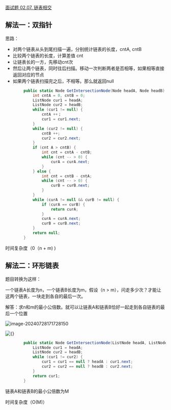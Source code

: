 
[面试题 02.07. 链表相交](https://leetcode.cn/problems/intersection-of-two-linked-lists-lcci/)

## 解法一：双指针

思路：

+ 对两个链表从头到尾扫描一遍，分别统计链表的长度，cntA, cntB
+ 比较两个链表的长度，计算差值 cnt
+ 让链表长的一方，先移动cnt次
+ 然后让两个链表，同时往后扫描。移动一次判断两者是否相等，如果相等直接返回对应的节点
+ 如果两个链表扫描完之后，不相等。那么就返回null

```c#
        public static Node GetIntersectionNode(Node headA, Node headB) {
            int cntA = 0, cntB = 0;
            ListNode cur1 = headA;
            ListNode cur2 = headB;
            while (cur1 != null) {
                cntA ++；
                cur1 = cur1.next;
            }
            while (cur2 != null) {
                cntB ++;
                cur2 = cur2.next;
            }
            if (cnt A > cntB) {
                int cnt = cntA - cntB;
            	while (cnt -- > 0) {
                    curA = curA.next;
                }
            } else {
                int cnt = cntB - cntA;
                while (cnt -- > 0) {
                    curB = curB.next;
                }
            }
            while (curA != null && curB != null) {
                if (curA == curB) {
                    return curA;
                }
                curA = curA.next;
                curB = curB.next;
            }
            return null;
        }
```

时间复杂度（0（n + m) )

## 解法二：环形链表

题目转换为这样：

一个链表A长度为n，一个链表B长度为m，假设（n > m），问走多少次？才能让这两个链表，一块走到各自的最后一次。

解答：求n和m的最小公倍数。就可以让链表A和链表B恰好一起走到各自链表的最后一个位置

![image-20240728171728150](C:\Users\HP\AppData\Roaming\Typora\typora-user-images\image-20240728171728150.png)

![ {}](C:\Users\HP\AppData\Roaming\Typora\typora-user-images\image-20240728171857411.png)

```c#
        public static Node GetIntersectionNode(ListNode headA, ListNode headB) {
     		ListNode cur1 = headA;
            ListNode cur2 = headB;
            while (cur1 != cur2) {
                cur1 = cur1 == null ? headA : cur1.next;
                cur2 = cur2 == null ? headB : cur2.next;
            }
            return cur1;
        }
```

链表A和链表B的最小公倍数为M

时间复杂度（O(M)）